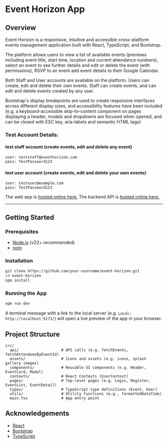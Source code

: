 # Event Horizon App

## Overview

Event Horizon is a responsive, intuitive and accessible cross-platform events management application built with React, TypeScript, and Bootstrap.

The platform allows users to view a list of available events (previews including event title, start time, location and current attendance numbers), select an event to see further details and edit or delete the event (with permissions), RSVP to an event add event details to their Google Calendar.

Both Staff and User accounts are available on the platform. Users can create, edit and delete their own events. Staff can create events, and can edit and delete events created by any user.

Bootstrap's display breakpoints are used to create responsive interfaces across different display sizes, and accessibility features have been included (e.g. a keyboard-accessible skip-to-content component on pages displaying a header, modals and dropdowns are focused when opened, and can be closed with ESC key, aria-labels and semantic HTML tags)

### Test Account Details:

#### test staff account (create events, edit and delete any event)
```
user: teststaff@eventhorizon.com
pass: TestPassword123
```

#### test user account (create events, edit and delete your own events)
```
user: testuser@example.com
pass: TestPassword123
```

The web app is [hosted online here.](https://event-horizon-app.vercel.app/)
The backend API is [hosted online here.](https://event-horizon-api-nuzf.onrender.com/api/)

---

## Getting Started

### Prerequisites

- [Node.js](https://nodejs.org/) (v22+ recommended)
- [npm](https://www.npmjs.com/)

### Installation

```bash
git clone https://github.com/your-username/event-horizon.git
cd event-horizon
npm install
```

### Running the App

```bash
npm run dev
```

A terminal message with a link to the local server (e.g. `Local: http://localhost:5173/`) will open a live preview of the app in your browser.

## Project Structure

```
src/
  api/                   # API calls (e.g. fetchEvents, fetchAttendeesByEventId)
  assets/                # Icons and assets (e.g. icons, splash gallery images)
  components/            # Reusable UI components (e.g. Header, EventCard, Modal)
  contexts/              # React Contexts (UserContext)
  pages/                 # Top-level pages (e.g. Login, Register, EventList, EventDetail)
  types/                 # TypeScript type definitions (Event, User)
  utils/                 # Utility functions (e.g., formattedDateTime)
  main.tsx               # App entry point
```

## Acknowledgements

- [React](https://react.dev/)
- [Bootstrap](https://getbootstrap.com/)
- [TypeScript](https://www.typescriptlang.org/)
